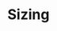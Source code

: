 # Sizing

<!-- Lo que se espera de esta sección:
- Tamaños y nomenclatura. Se puede usar icons para explicarlo, peror tb otro componentes, por ejemplo inputs (al menos 3 sizes, s m l, etc) -->